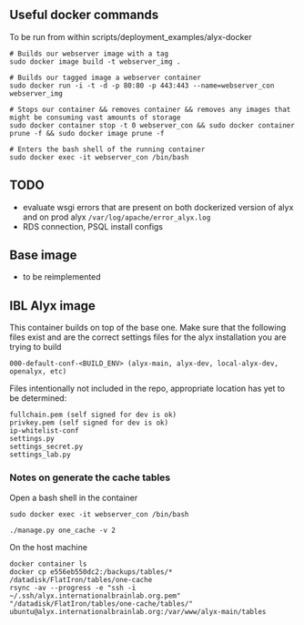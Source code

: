 ## Useful docker commands 

To be run from within scripts/deployment_examples/alyx-docker
```shell
# Builds our webserver image with a tag 
sudo docker image build -t webserver_img .

# Builds our tagged image a webserver container
sudo docker run -i -t -d -p 80:80 -p 443:443 --name=webserver_con webserver_img

# Stops our container && removes container && removes any images that might be consuming vast amounts of storage 
sudo docker container stop -t 0 webserver_con && sudo docker container prune -f && sudo docker image prune -f

# Enters the bash shell of the running container
sudo docker exec -it webserver_con /bin/bash
```

## TODO
* evaluate wsgi errors that are present on both dockerized version of alyx and on prod alyx `/var/log/apache/error_alyx.log`
* RDS connection, PSQL install configs

## Base image

* to be reimplemented

## IBL Alyx image

This container builds on top of the base one. Make sure that the following files exist and are the correct settings
 files for the alyx installation you are trying to build
```shell
000-default-conf-<BUILD_ENV> (alyx-main, alyx-dev, local-alyx-dev, openalyx, etc)
```

Files intentionally not included in the repo, appropriate location has yet to be determined:
```
fullchain.pem (self signed for dev is ok)
privkey.pem (self signed for dev is ok)
ip-whitelist-conf
settings.py
settings_secret.py
settings_lab.py
```

### Notes on generate the cache tables

Open a bash shell in the container
```shell
sudo docker exec -it webserver_con /bin/bash
```

```shell
./manage.py one_cache -v 2
```

On the host machine
```shell
docker container ls
docker cp e556eb550dc2:/backups/tables/* /datadisk/FlatIron/tables/one-cache
rsync -av --progress -e "ssh -i ~/.ssh/alyx.internationalbrainlab.org.pem" "/datadisk/FlatIron/tables/one-cache/tables/" ubuntu@alyx.internationalbrainlab.org:/var/www/alyx-main/tables
```
